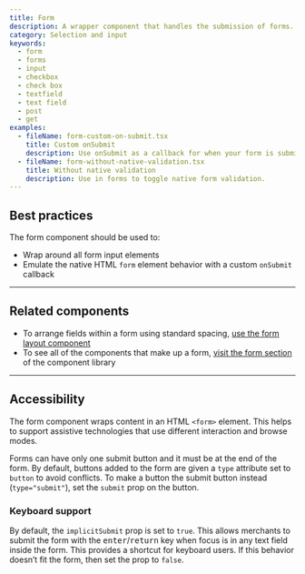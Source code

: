 ```yaml
---
title: Form
description: A wrapper component that handles the submission of forms.
category: Selection and input
keywords:
  - form
  - forms
  - input
  - checkbox
  - check box
  - textfield
  - text field
  - post
  - get
examples:
  - fileName: form-custom-on-submit.tsx
    title: Custom onSubmit
    description: Use onSubmit as a callback for when your form is submitted.
  - fileName: form-without-native-validation.tsx
    title: Without native validation
    description: Use in forms to toggle native form validation.
---
```


## Best practices

The form component should be used to:

- Wrap around all form input elements
- Emulate the native HTML `form` element behavior with a custom `onSubmit` callback

---

## Related components

- To arrange fields within a form using standard spacing, [use the form layout component](https://polaris.shopify.com/components/form-layout)
- To see all of the components that make up a form, [visit the form section](https://polaris.shopify.com/components/checkbox#navigation) of the component library

---

## Accessibility

The form component wraps content in an HTML `<form>` element. This helps to support assistive technologies that use different interaction and browse modes.

Forms can have only one submit button and it must be at the end of the form. By default, buttons added to the form are given a `type` attribute set to `button` to avoid conflicts. To make a button the submit button instead (`type="submit"`), set the `submit` prop on the button.

### Keyboard support

By default, the `implicitSubmit` prop is set to `true`. This allows merchants to submit the form with the <kbd>enter</kbd>/<kbd>return</kbd> key when focus is in any text field inside the form. This provides a shortcut for keyboard users. If this behavior doesn’t fit the form, then set the prop to `false`.

